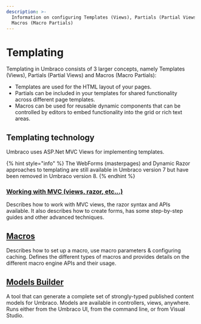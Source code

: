 ```yaml
---
description: >-
  Information on configuring Templates (Views), Partials (Partial Views) and
  Macros (Macro Partials)
---
```


# Templating

Templating in Umbraco consists of 3 larger concepts, namely Templates (Views), Partials (Partial Views) and Macros (Macro Partials):

* Templates are used for the HTML layout of your pages.&#x20;
* Partials can be included in your templates for shared functionality across different page templates.&#x20;
* Macros can be used for reusable dynamic components that can be controlled by editors to embed functionality into the grid or rich text areas.

## Templating technology

Umbraco uses ASP.Net MVC Views for implementing templates.

{% hint style="info" %}
The WebForms (masterpages) and Dynamic Razor approaches to templating are still available in Umbraco version 7 but have been removed in Umbraco version 8.
{% endhint %}

### [Working with MVC (views, razor, etc...)](mvc/)

Describes how to work with MVC views, the razor syntax and APIs available. It also describes how to create forms, has some step-by-step guides and other advanced techniques.

## [Macros](macros/)

Describes how to set up a macro, use macro parameters & configuring caching. Defines the different types of macros and provides details on the different macro engine APIs and their usage.

## [Models Builder](modelsbuilder/)

A tool that can generate a complete set of strongly-typed published content models for Umbraco. Models are available in controllers, views, anywhere. Runs either from the Umbraco UI, from the command line, or from Visual Studio.
